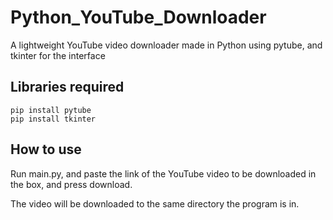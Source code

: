 # Python_YouTube_Downloader
A lightweight YouTube video downloader made in Python using pytube, and tkinter for the interface

## Libraries required

```
pip install pytube
pip install tkinter
```
## How to use

Run main.py, and paste the  link of the YouTube video to be downloaded in the box, and press download.

The video will be downloaded to the same directory the program is in.
